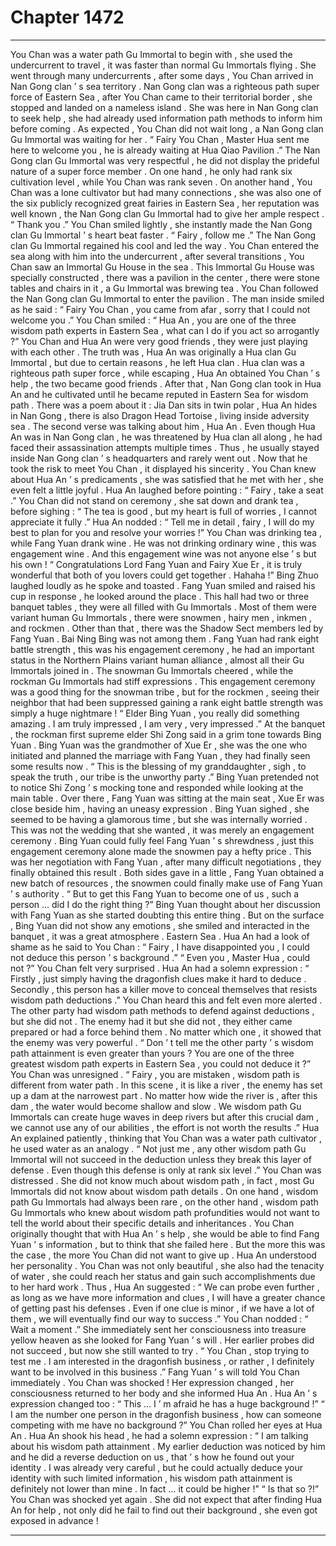 
# Chapter 1472


---

You Chan was a water path Gu Immortal to begin with , she used the undercurrent to travel , it was faster than normal Gu Immortals flying .
She went through many undercurrents , after some days , You Chan arrived in Nan Gong clan ’ s sea territory .
Nan Gong clan was a righteous path super force of Eastern Sea , after You Chan came to their territorial border , she stopped and landed on a nameless island .
She was here in Nan Gong clan to seek help , she had already used information path methods to inform him before coming .
As expected , You Chan did not wait long , a Nan Gong clan Gu Immortal was waiting for her .
“ Fairy You Chan , Master Hua sent me here to welcome you , he is already waiting at Hua Qiao Pavilion .” The Nan Gong clan Gu Immortal was very respectful , he did not display the prideful nature of a super force member .
On one hand , he only had rank six cultivation level , while You Chan was rank seven . On another hand , You Chan was a lone cultivator but had many connections , she was also one of the six publicly recognized great fairies in Eastern Sea , her reputation was well known , the Nan Gong clan Gu Immortal had to give her ample respect .
“ Thank you .” You Chan smiled lightly , she instantly made the Nan Gong clan Gu Immortal ’ s heart beat faster .
“ Fairy , follow me .” The Nan Gong clan Gu Immortal regained his cool and led the way .
You Chan entered the sea along with him into the undercurrent , after several transitions , You Chan saw an Immortal Gu House in the sea .
This Immortal Gu House was specially constructed , there was a pavilion in the center , there were stone tables and chairs in it , a Gu Immortal was brewing tea .
You Chan followed the Nan Gong clan Gu Immortal to enter the pavilion .
The man inside smiled as he said : “ Fairy You Chan , you came from afar , sorry that I could not welcome you .”
You Chan smiled : “ Hua An , you are one of the three wisdom path experts in Eastern Sea , what can I do if you act so arrogantly ?”
You Chan and Hua An were very good friends , they were just playing with each other .
The truth was , Hua An was originally a Hua clan Gu Immortal , but due to certain reasons , he left Hua clan . Hua clan was a righteous path super force , while escaping , Hua An obtained You Chan ’ s help , the two became good friends .
After that , Nan Gong clan took in Hua An and he cultivated until he became reputed in Eastern Sea for wisdom path .
There was a poem about it : Jia Dan sits in twin polar , Hua An hides in Nan Gong , there is also Dragon Head Tortoise , living inside adversity sea .
The second verse was talking about him , Hua An .
Even though Hua An was in Nan Gong clan , he was threatened by Hua clan all along , he had faced their assassination attempts multiple times . Thus , he usually stayed inside Nan Gong clan ’ s headquarters and rarely went out . Now that he took the risk to meet You Chan , it displayed his sincerity .
You Chan knew about Hua An ’ s predicaments , she was satisfied that he met with her , she even felt a little joyful .
Hua An laughed before pointing : “ Fairy , take a seat .”
You Chan did not stand on ceremony , she sat down and drank tea , before sighing : “ The tea is good , but my heart is full of worries , I cannot appreciate it fully .”
Hua An nodded : “ Tell me in detail , fairy , I will do my best to plan for you and resolve your worries !”
You Chan was drinking tea , while Fang Yuan drank wine .
He was not drinking ordinary wine , this was engagement wine .
And this engagement wine was not anyone else ’ s but his own !
“ Congratulations Lord Fang Yuan and Fairy Xue Er , it is truly wonderful that both of you lovers could get together . Hahaha !” Bing Zhuo laughed loudly as he spoke and toasted .
Fang Yuan smiled and raised his cup in response , he looked around the place .
This hall had two or three banquet tables , they were all filled with Gu Immortals .
Most of them were variant human Gu Immortals , there were snowmen , hairy men , inkmen , and rockmen . Other than that , there was the Shadow Sect members led by Fang Yuan . Bai Ning Bing was not among them .
Fang Yuan had rank eight battle strength , this was his engagement ceremony , he had an important status in the Northern Plains variant human alliance , almost all their Gu Immortals joined in .
The snowman Gu Immortals cheered , while the rockman Gu Immortals had stiff expressions .
This engagement ceremony was a good thing for the snowman tribe , but for the rockmen , seeing their neighbor that had been suppressed gaining a rank eight battle strength was simply a huge nightmare !
“ Elder Bing Yuan , you really did something amazing . I am truly impressed , I am very , very impressed .” At the banquet , the rockman first supreme elder Shi Zong said in a grim tone towards Bing Yuan .
Bing Yuan was the grandmother of Xue Er , she was the one who initiated and planned the marriage with Fang Yuan , they had finally seen some results now .
“ This is the blessing of my granddaughter , sigh , to speak the truth , our tribe is the unworthy party .” Bing Yuan pretended not to notice Shi Zong ’ s mocking tone and responded while looking at the main table .
Over there , Fang Yuan was sitting at the main seat , Xue Er was close beside him , having an uneasy expression .
Bing Yuan sighed , she seemed to be having a glamorous time , but she was internally worried .
This was not the wedding that she wanted , it was merely an engagement ceremony . Bing Yuan could fully feel Fang Yuan ’ s shrewdness , just this engagement ceremony alone made the snowmen pay a hefty price .
This was her negotiation with Fang Yuan , after many difficult negotiations , they finally obtained this result .
Both sides gave in a little , Fang Yuan obtained a new batch of resources , the snowmen could finally make use of Fang Yuan ’ s authority .
“ But to get this Fang Yuan to become one of us , such a person … did I do the right thing ?” Bing Yuan thought about her discussion with Fang Yuan as she started doubting this entire thing .
But on the surface , Bing Yuan did not show any emotions , she smiled and interacted in the banquet , it was a great atmosphere .
Eastern Sea .
Hua An had a look of shame as he said to You Chan : “ Fairy , I have disappointed you , I could not deduce this person ’ s background .”
“ Even you , Master Hua , could not ?” You Chan felt very surprised .
Hua An had a solemn expression : “ Firstly , just simply having the dragonfish clues make it hard to deduce . Secondly , this person has a killer move to conceal themselves that resists wisdom path deductions .”
You Chan heard this and felt even more alerted . The other party had wisdom path methods to defend against deductions , but she did not .
The enemy had it but she did not , they either came prepared or had a force behind them . No matter which one , it showed that the enemy was very powerful .
“ Don ’ t tell me the other party ’ s wisdom path attainment is even greater than yours ? You are one of the three greatest wisdom path experts in Eastern Sea , you could not deduce it ?” You Chan was unresigned .
“ Fairy , you are mistaken , wisdom path is different from water path . In this scene , it is like a river , the enemy has set up a dam at the narrowest part . No matter how wide the river is , after this dam , the water would become shallow and slow . We wisdom path Gu Immortals can create huge waves in deep rivers but after this crucial dam , we cannot use any of our abilities , the effort is not worth the results .” Hua An explained patiently , thinking that You Chan was a water path cultivator , he used water as an analogy .
“ Not just me , any other wisdom path Gu Immortal will not succeed in the deduction unless they break this layer of defense . Even though this defense is only at rank six level .”
You Chan was distressed . She did not know much about wisdom path , in fact , most Gu Immortals did not know about wisdom path details .
On one hand , wisdom path Gu Immortals had always been rare , on the other hand , wisdom path Gu Immortals who knew about wisdom path profundities would not want to tell the world about their specific details and inheritances .
You Chan originally thought that with Hua An ’ s help , she would be able to find Fang Yuan ’ s information , but to think that she failed here .
But the more this was the case , the more You Chan did not want to give up .
Hua An understood her personality .
You Chan was not only beautiful , she also had the tenacity of water , she could reach her status and gain such accomplishments due to her hard work .
Thus , Hua An suggested : “ We can probe even further , as long as we have more information and clues , I will have a greater chance of getting past his defenses . Even if one clue is minor , if we have a lot of them , we will eventually find our way to success .”
You Chan nodded : “ Wait a moment .”
She immediately sent her consciousness into treasure yellow heaven as she looked for Fang Yuan ’ s will .
Her earlier probes did not succeed , but now she still wanted to try .
“ You Chan , stop trying to test me . I am interested in the dragonfish business , or rather , I definitely want to be involved in this business .” Fang Yuan ’ s will told You Chan immediately .
You Chan was shocked !
Her expression changed , her consciousness returned to her body and she informed Hua An .
Hua An ’ s expression changed too : “ This … I ’ m afraid he has a huge background !”
“ I am the number one person in the dragonfish business , how can someone competing with me have no background ?” You Chan rolled her eyes at Hua An .
Hua An shook his head , he had a solemn expression : “ I am talking about his wisdom path attainment . My earlier deduction was noticed by him and he did a reverse deduction on us , that ’ s how he found out your identity . I was already very careful , but he could actually deduce your identity with such limited information , his wisdom path attainment is definitely not lower than mine . In fact … it could be higher !”
“ Is that so ?!” You Chan was shocked yet again .
She did not expect that after finding Hua An for help , not only did he fail to find out their background , she even got exposed in advance !

---

